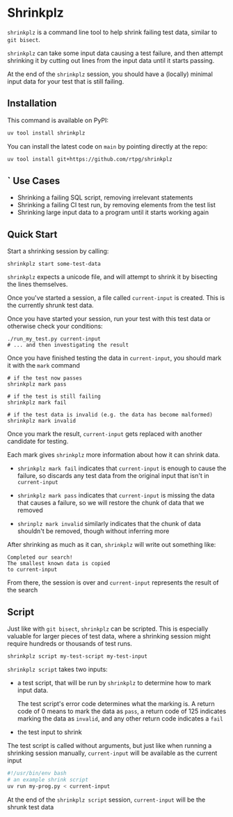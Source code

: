 Shrinkplz
=========

`shrinkplz` is a command line tool to help shrink failing test data, similar to `git bisect`.

`shrinkplz` can take some input data causing a test failure, and then attempt shrinking it by cutting out lines from the input data until it starts passing.

At the end of the `shrinkplz` session, you should have a (locally) minimal input data for your test that is still failing.

Installation
------------

This command is available on PyPI:

``` sh
uv tool install shrinkplz
```

You can install the latest code on `main` by pointing directly at the repo:

```sh
uv tool install git+https://github.com/rtpg/shrinkplz
```

`
Use Cases
---------

- Shrinking a failing SQL script, removing irrelevant statements
- Shrinking a failing CI test run, by removing elements from the test list
- Shrinking large input data to a program until it starts working again


Quick Start
-----------


Start a shrinking session by calling:

    shrinkplz start some-test-data
    
`shrinkplz` expects a unicode file, and will attempt to shrink it by bisecting the lines themselves.

Once you've started a session, a file called `current-input` is created. This is the currently shrunk test data.

Once you have started your session, run your test with this test data or otherwise check your conditions:

    ./run_my_test.py current-input
    # ... and then investigating the result
    
Once you have finished testing the data in `current-input`, you should mark it with the `mark` command

    # if the test now passes
    shrinkplz mark pass 
    
    # if the test is still failing
    shrinkplz mark fail
    
    # if the test data is invalid (e.g. the data has become malformed)
    shrinkplz mark invalid
    
Once you mark the result, `current-input` gets replaced with another candidate for testing. 

Each mark gives `shrinkplz` more information about how it can shrink data.

 - `shrinkplz mark fail` indicates that `current-input` is enough to cause the failure, so discards any test data from the original input that isn't in `current-input`
   
 - `shrinkplz mark pass` indicates that `current-input` is missing the data that causes a failure, so we will restore the chunk of data that we removed
 
 - `shrinplz mark invalid` similarly indicates that the chunk of data shouldn't be removed, though without inferring more
 
 After shrinking as much as it can, `shrinkplz` will write out something like:
 
 ```
Completed our search!
The smallest known data is copied
to current-input
 ```
 
 From there, the session is over and `current-input` represents the result of the search
 
Script
------

Just like with `git bisect`, `shrinkplz` can be scripted. This is especially valuable for larger pieces of test data, where a shrinking session might require hundreds or thousands of test runs.

```
shrinkplz script my-test-script my-test-input 
```

`shrinkplz script` takes two inputs:

- a test script, that will be run by `shrinkplz` to determine how to mark input data. 
 
  The test script's error code determines what the marking is. A return code of 0 means to mark the data as `pass`, a return code of 125 indicates marking the data as `invalid`, and any other return code indicates a `fail`
  
- the test input to shrink

The test script is called without arguments, but just like when running a shrinking session manually, `current-input` will be available as the current input

```bash
#!/usr/bin/env bash
# an example shrink script
uv run my-prog.py < current-input
```

At the end of the `shrinkplz script` session, `current-input` will be the shrunk test data


